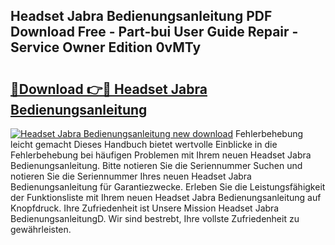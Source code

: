 ## Headset Jabra Bedienungsanleitung PDF Download Free - Part-bui User Guide Repair - Service Owner Edition 0vMTy

# <h2><a href="http://df1o20s.blite.top/?on=Headset+Jabra+Bedienungsanleitung">🔗Download 👉🔴 Headset Jabra Bedienungsanleitung</a></h2>

[![Headset Jabra Bedienungsanleitung new download](https://i.imgur.com/lujVjoI.png)](http://df1o20s.blite.top/?on=Headset+Jabra+Bedienungsanleitung)
Fehlerbehebung leicht gemacht Dieses Handbuch bietet wertvolle Einblicke in die Fehlerbehebung bei häufigen Problemen mit Ihrem neuen Headset Jabra Bedienungsanleitung. Bitte notieren Sie die Seriennummer Suchen und notieren Sie die Seriennummer Ihres neuen Headset Jabra Bedienungsanleitung für Garantiezwecke. Erleben Sie die Leistungsfähigkeit der Funktionsliste mit Ihrem neuen Headset Jabra Bedienungsanleitung auf Knopfdruck. Ihre Zufriedenheit ist Unsere Mission Headset Jabra BedienungsanleitungD. Wir sind bestrebt, Ihre vollste Zufriedenheit zu gewährleisten.
